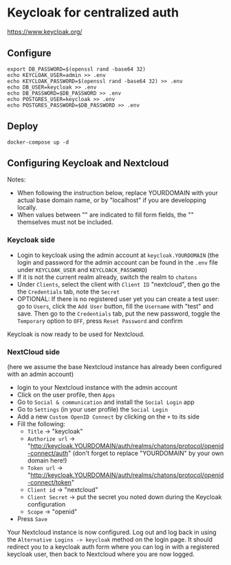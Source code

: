 # Keycloak for centralized auth

https://www.keycloak.org/

## Configure
```
export DB_PASSWORD=$(openssl rand -base64 32)
echo KEYCLOAK_USER=admin >> .env
echo KEYCLOAK_PASSWORD=$(openssl rand -base64 32) >> .env
echo DB_USER=keycloak >> .env
echo DB_PASSWORD=$DB_PASSWORD >> .env
echo POSTGRES_USER=keycloak >> .env
echo POSTGRES_PASSWORD=$DB_PASSWORD >> .env
```

## Deploy
```
docker-compose up -d
```

## Configuring Keycloak and Nextcloud

Notes:
- When following the instruction below, replace YOURDOMAIN with your actual base domain name, or by "localhost" if you are developping locally.
- When values between "" are indicated to fill form fields, the "" themselves must not be included.

### Keycloak side

- Login to keycloak using the admin account at `keycloak.YOURDOMAIN`
  (the login and password for the admin account can be found in the `.env` file under `KEYCLOAK_USER` and `KEYCLOACK_PASSWORD`)
- If it is not the current realm already, switch the realm to `chatons`
- Under `Clients`, select the client with `Client ID` "nextcloud", then go the the `Credentials` tab, note the `Secret`
- OPTIONAL: If there is no registered user yet you can create a test user: go to `Users`, click the `Add User` button, fill the `Username` with "test" and save. Then go to the `Credentials` tab, put the new password, toggle the `Temporary` option to `OFF`, press `Reset Password` and confirm

Keycloak is now ready to be used for Nextcloud.

### NextCloud side

(here we assume the base Nextcloud instance has already been configured with an admin account)

- login to your Nextcloud instance with the admin account
- Click on the user profile, then `Apps`
- Go to `Social & communication` and install the `Social Login` app
- Go to `Settings` (in your user profile) the `Social Login`
- Add a new `Custom OpenID Connect` by clicking on the `+` to its side
- Fill the following:
  - `Title` -> "keycloak"
  - `Authorize url` -> "http://keycloak.YOURDOMAIN/auth/realms/chatons/protocol/openid-connect/auth" (don't forget to replace "YOURDOMAIN" by your own domain here!)
  - `Token url` -> "http://keycloak.YOURDOMAIN/auth/realms/chatons/protocol/openid-connect/token"
  - `Client id` -> "nextcloud"
  - `Client Secret` -> put the secret you noted down during the Keycloak configuration
  - `Scope` -> "openid"
- Press `Save`

Your Nextcloud instance is now configured. Log out and log back in using the `Alternative Logins -> keycloak` method on the login page. It should redirect you to a keycloak auth form where you can log in with a registered keycloak user, then back to Nextcloud where you are now logged.
